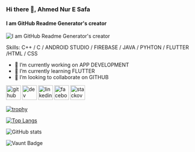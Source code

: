 ### Hi there 👋, Ahmed Nur E Safa
#### I am GitHub Readme Generator's creator
![I am GitHub Readme Generator's creator](https://i.postimg.cc/TYpsrhPj/zoom.jpg)


Skills: C++ / C / ANDROID STUDIO / FIREBASE / JAVA / PYHTON / FLUTTER /HTML / CSS 

- 🔭 I’m currently working on APP DEVELOPMENT 
- 🌱 I’m currently learning FLUTTER 
- 👯 I’m looking to collaborate on GITHUB 


[<img src='https://cdn.jsdelivr.net/npm/simple-icons@3.0.1/icons/github.svg' alt='github' height='40'>](https://github.com/https://github.com/AHMED-SAFA)  [<img src='https://cdn.jsdelivr.net/npm/simple-icons@3.0.1/icons/hashnode.svg' alt='dev' height='40'>](https://hashnode.com/@Safa20114)  [<img src='https://cdn.jsdelivr.net/npm/simple-icons@3.0.1/icons/linkedin.svg' alt='linkedin' height='40'>](https://www.linkedin.com/in/https://www.linkedin.com/in/ahmed-ne-safa-505b9621a/)  [<img src='https://cdn.jsdelivr.net/npm/simple-icons@3.0.1/icons/facebook.svg' alt='facebook' height='40'>](https://www.facebook.com/https://www.facebook.com/profile.php?id=100079941048298)  [<img src='https://cdn.jsdelivr.net/npm/simple-icons@3.0.1/icons/stackoverflow.svg' alt='stackoverflow' height='40'>](https://stackoverflow.com/users/https://stackoverflow.com/users/22310673/ahmed-ne-safa)  

[![trophy](https://github-profile-trophy.vercel.app/?username=https://github.com/AHMED-SAFA)](https://github.com/ryo-ma/github-profile-trophy)

[![Top Langs](https://github-readme-stats.vercel.app/api/top-langs/?username=https://github.com/AHMED-SAFA)](https://github.com/anuraghazra/github-readme-stats)

![GitHub stats](https://github-readme-stats.vercel.app/api?username=https://github.com/AHMED-SAFA&show_icons=true)  

![Vaunt Badge](https://api.vaunt.dev/v1/github/entities/https://github.com/AHMED-SAFA/contributions?format=svg&private=false)  


